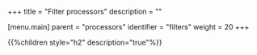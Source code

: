 +++
title = "Filter processors"
description = ""

[menu.main]
parent = "processors"
identifier = "filters"
weight = 20
+++

{{%children style="h2" description="true"%}}